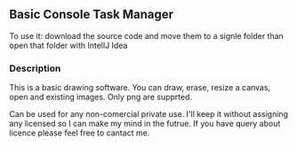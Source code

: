 <h2>Basic Console Task Manager</h2>
<p>To use it: download the source code and move them to a signle folder than open that folder with IntellJ Idea</p>
<h3>Description</h3>
<p>This is a basic drawing software. You can draw, erase, resize a canvas, open and existing images. Only png are supprted.</p>
<p>Can be used for any non-comercial private use. I'll keep it without assigning any licensed so I can make my mind in the futrue. If you have query about licence please feel free to cantact me.</p>
